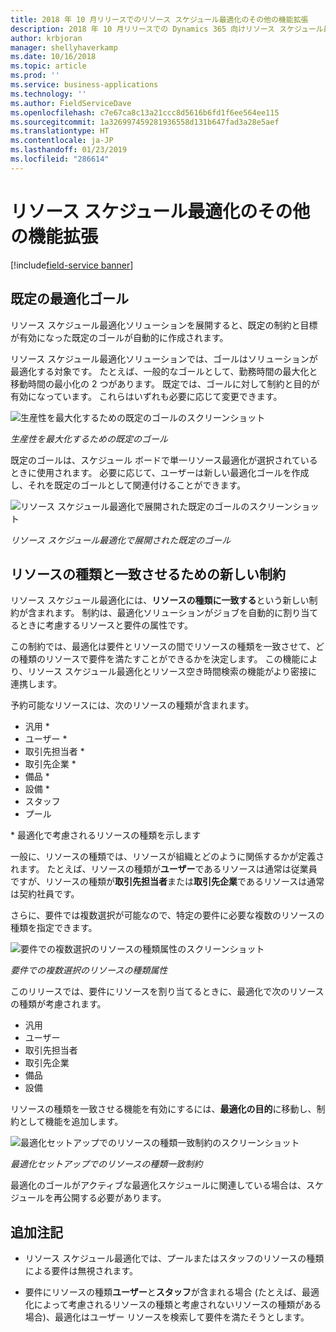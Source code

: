 ```yaml
---
title: 2018 年 10 月リリースでのリソース スケジュール最適化のその他の機能拡張
description: 2018 年 10 月リリースでの Dynamics 365 向けリソース スケジュール最適化ソリューションのその他の機能拡張
author: krbjoran
manager: shellyhaverkamp
ms.date: 10/16/2018
ms.topic: article
ms.prod: ''
ms.service: business-applications
ms.technology: ''
ms.author: FieldServiceDave
ms.openlocfilehash: c7e67ca8c13a21ccc8d5616b6fd1f6ee564ee115
ms.sourcegitcommit: 1a326997459281936558d131b647fad3a28e5aef
ms.translationtype: HT
ms.contentlocale: ja-JP
ms.lasthandoff: 01/23/2019
ms.locfileid: "286614"
---
```

#  <a name="other-enhancements-to-resource-scheduling-optimization"></a>リソース スケジュール最適化のその他の機能拡張 

[!include[field-service banner](../../../includes/field-service.md)]

## <a name="default-optimization-goal"></a>既定の最適化ゴール

リソース スケジュール最適化ソリューションを展開すると、既定の制約と目標が有効になった既定のゴールが自動的に作成されます。 

リソース スケジュール最適化ソリューションでは、ゴールはソリューションが最適化する対象です。 たとえば、一般的なゴールとして、勤務時間の最大化と移動時間の最小化の 2 つがあります。 既定では、ゴールに対して制約と目的が有効になっています。 これらはいずれも必要に応じて変更できます。

![生産性を最大化するための既定のゴールのスクリーンショット](../media/rso-default-goal-2.png "生産性を最大化するための既定のゴールのスクリーンショット")

*生産性を最大化するための既定のゴール*

既定のゴールは、スケジュール ボードで単一リソース最適化が選択されているときに使用されます。 必要に応じて、ユーザーは新しい最適化ゴールを作成し、それを既定のゴールとして関連付けることができます。

![リソース スケジュール最適化で展開された既定のゴールのスクリーンショット](../media/rso-single-resource-1.png "リソース スケジュール最適化で展開された既定のゴールのスクリーンショット")

*リソース スケジュール最適化で展開された既定のゴール*

## <a name="new-constraint-for-matching-resource-type"></a>リソースの種類と一致させるための新しい制約

リソース スケジュール最適化には、**リソースの種類に一致する**という新しい制約が含まれます。 制約は、最適化ソリューションがジョブを自動的に割り当てるときに考慮するリソースと要件の属性です。 

この制約では、最適化は要件とリソースの間でリソースの種類を一致させて、どの種類のリソースで要件を満たすことができるかを決定します。 この機能により、リソース スケジュール最適化とリソース空き時間検索の機能がより密接に連携します。

予約可能なリソースには、次のリソースの種類が含まれます。

- 汎用 *
- ユーザー *
- 取引先担当者 *
- 取引先企業 *
- 備品 *
- 設備 *
- スタッフ
- プール

\* 最適化で考慮されるリソースの種類を示します

一般に、リソースの種類では、リソースが組織とどのように関係するかが定義されます。 たとえば、リソースの種類が**ユーザー**であるリソースは通常は従業員ですが、リソースの種類が**取引先担当者**または**取引先企業**であるリソースは通常は契約社員です。

さらに、要件では複数選択が可能なので、特定の要件に必要な複数のリソースの種類を指定できます。

![要件での複数選択のリソースの種類属性のスクリーンショット](../media/rso-requirement-resource-type-field.png "要件での複数選択のリソースの種類属性のスクリーンショット")

*要件での複数選択のリソースの種類属性*

このリリースでは、要件にリソースを割り当てるときに、最適化で次のリソースの種類が考慮されます。

- 汎用
- ユーザー
- 取引先担当者
- 取引先企業
- 備品
- 設備

リソースの種類を一致させる機能を有効にするには、**最適化の目的**に移動し、制約として機能を追加します。

![最適化セットアップでのリソースの種類一致制約のスクリーンショット](../media/rso-resource-type-constraint.png "最適化セットアップでのリソースの種類一致制約のスクリーンショット")

*最適化セットアップでのリソースの種類一致制約*

最適化のゴールがアクティブな最適化スケジュールに関連している場合は、スケジュールを再公開する必要があります。

## <a name="additional-notes"></a>追加注記

- リソース スケジュール最適化では、プールまたはスタッフのリソースの種類による要件は無視されます。

- 要件にリソースの種類**ユーザー**と**スタッフ**が含まれる場合 (たとえば、最適化によって考慮されるリソースの種類と考慮されないリソースの種類がある場合)、最適化はユーザー リソースを検索して要件を満たそうとします。
